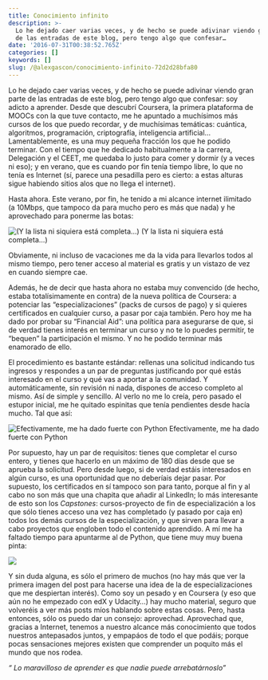 ```yaml
---
title: Conocimiento infinito
description: >-
  Lo he dejado caer varias veces, y de hecho se puede adivinar viendo gran parte
  de las entradas de este blog, pero tengo algo que confesar…
date: '2016-07-31T00:38:52.765Z'
categories: []
keywords: []
slug: /@alexgascon/conocimiento-infinito-72d2d28bfa80
---
```


Lo he dejado caer varias veces, y de hecho se puede adivinar viendo gran parte de las entradas de este blog, pero tengo algo que confesar: soy adicto a aprender. Desde que descubrí Coursera, la primera plataforma de MOOCs con la que tuve contacto, me he apuntado a muchísimos más cursos de los que puedo recordar, y de muchísimas temáticas: cuántica, algoritmos, programación, criptografía, inteligencia artificial… Lamentablemente, es una muy pequeña fracción los que he podido terminar. Con el tiempo que he dedicado habitualmente a la carrera, Delegación y el CEET, me quedaba lo justo para comer y dormir (y a veces ni eso); y en verano, que es cuando por fin tenía tiempo libre, lo que no tenía es Internet (sí, parece una pesadilla pero es cierto: a estas alturas sigue habiendo sitios alos que no llega el internet).

Hasta ahora. Este verano, por fin, he tenido a mi alcance internet ilimitado (a 10Mbps, que tampoco da para mucho pero es más que nada) y he aprovechado para ponerme las botas:

![(Y la lista ni siquiera está completa…)](https://cdn-images-1.medium.com/max/800/1*QLRlCwg8JF4NFdAsRMiWOg.png)
(Y la lista ni siquiera está completa…)

Obviamente, ni incluso de vacaciones me da la vida para llevarlos todos al mismo tiempo, pero tener acceso al material es gratis y un vistazo de vez en cuando siempre cae.

Además, he de decir que hasta ahora no estaba muy convencido (de hecho, estaba totalísimamente en contra) de la nueva política de Coursera: a potenciar las “especializaciones” (packs de cursos de pago) y si quieres certificados en cualquier curso, a pasar por caja también. Pero hoy me ha dado por probar su “Financial Aid”: una política para asegurarse de que, si de verdad tienes interés en terminar un curso y no te lo puedes permitir, te “bequen” la participación el mismo. Y no he podido terminar más enamorado de ello.

El procedimiento es bastante estándar: rellenas una solicitud indicando tus ingresos y respondes a un par de preguntas justificando por qué estás interesado en el curso y qué vas a aportar a la comunidad. Y automáticamente, sin revisión ni nada, dispones de acceso completo al mismo. Así de simple y sencillo. Al verlo no me lo creía, pero pasado el estupor inicial, me he quitado espinitas que tenía pendientes desde hacía mucho. Tal que así:

![Efectivamente, me ha dado fuerte con Python](https://cdn-images-1.medium.com/max/800/1*4r4iVQ5v4r0-MvhM_5CEcw.png)
Efectivamente, me ha dado fuerte con Python

Por supuesto, hay un par de requisitos: tienes que completar el curso entero, y tienes que hacerlo en un máximo de 180 días desde que se aprueba la solicitud. Pero desde luego, si de verdad estáis interesados en algún curso, es una oportunidad que no deberíais dejar pasar. Por supuesto, los certificados en sí tampoco son para tanto, porque al fin y al cabo no son más que una chapita que añadir al LinkedIn; lo más interesante de esto son los _Capstones_: cursos-proyecto de fin de especialización a los que sólo tienes acceso una vez has completado (y pasado por caja en) todos los demás cursos de la especialización, y que sirven para llevar a cabo proyectos que engloben todo el contenido aprendido. A mí me ha faltado tiempo para apuntarme al de Python, que tiene muy muy buena pinta:

![](https://cdn-images-1.medium.com/max/800/1*oVSo7CPry-9rMO1LzbzuzQ.png)

Y sin duda alguna, es sólo el primero de muchos (no hay más que ver la primera imagen del post para hacerse una idea de la de especializaciones que me despiertan interés). Como soy un pesado y en Coursera (y eso que aún no he empezado con edX y Udacity…) hay mucho material, seguro que volveréis a ver más posts míos hablando sobre estas cosas. Pero, hasta entonces, sólo os puedo dar un consejo: aprovechad. Aprovechad que, gracias a Internet, tenemos a nuestro alcance más conocimiento que todos nuestros antepasados juntos, y empapáos de todo el que podáis; porque pocas sensaciones mejores existen que comprender un poquito más el mundo que nos rodea.

_“ Lo maravilloso de aprender es que nadie puede arrebatárnoslo”_